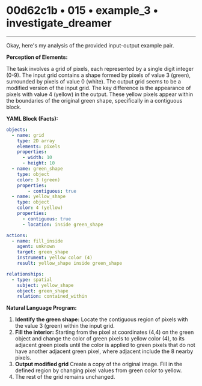 # 00d62c1b • 015 • example_3 • investigate_dreamer

---
Okay, here's my analysis of the provided input-output example pair.

**Perception of Elements:**

The task involves a grid of pixels, each represented by a single digit integer (0-9). The input grid contains a shape formed by pixels of value 3 (green), surrounded by pixels of value 0 (white). The output grid seems to be a modified version of the input grid. The key difference is the appearance of pixels with value 4 (yellow) in the output. These yellow pixels appear within the boundaries of the original green shape, specifically in a contiguous block.

**YAML Block (Facts):**



```yaml
objects:
  - name: grid
    type: 2D array
    elements: pixels
    properties:
      - width: 10
      - height: 10
  - name: green_shape
    type: object
    color: 3 (green)
    properties:
        - contiguous: true
  - name: yellow_shape
    type: object
    color: 4 (yellow)
    properties:
      - contiguous: true
      - location: inside green_shape

actions:
  - name: fill_inside
    agent: unknown
    target: green_shape
    instrument: yellow color (4)
    result: yellow_shape inside green_shape

relationships:
  - type: spatial
    subject: yellow_shape
    object: green_shape
    relation: contained_within

```



**Natural Language Program:**

1.  **Identify the green shape:** Locate the contiguous region of pixels with the value 3 (green) within the input grid.
2.  **Fill the interior:** Starting from the pixel at coordinates (4,4) on the green object and change the color of green pixels to yellow color (4), to its adjacent green pixels until the color is applied to green pixels that do not have another adjacent green pixel, where adjacent include the 8 nearby pixels.
3. **Output modified grid** Create a copy of the original image. Fill in the defined region by changing pixel values from green color to yellow.
4.  The rest of the grid remains unchanged.


